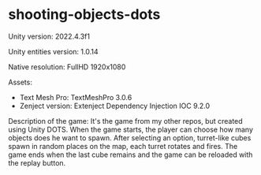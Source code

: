 # shooting-objects-dots

Unity version: 2022.4.3f1

Unity entities version: 1.0.14

Native resolution: FullHD 1920x1080 

Assets:

- Text Mesh Pro: TextMeshPro 3.0.6
- Zenject version: Extenject Dependency Injection IOC 9.2.0

Description of the game: It's the game from my other repos, but created using Unity DOTS. When the game starts, the player can choose how many objects does he want to spawn. After selecting an option, turret-like cubes spawn in random places on the map, each turret rotates and fires. The game ends when the last cube remains and the game can be reloaded with the replay button.

